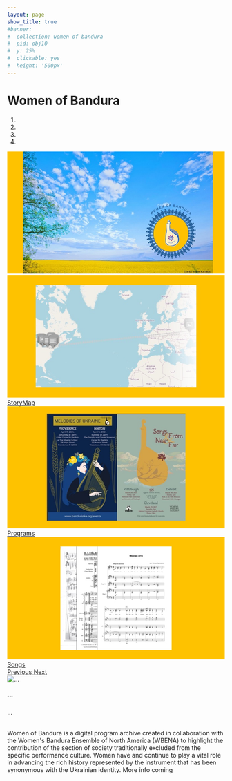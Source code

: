 ```yaml
---
layout: page
show_title: true
#banner:
#  collection: women of bandura
#  pid: obj10
#  y: 25%
#  clickable: yes
#  height: '500px'
---
```

# **Women of Bandura**

<section>
  <div id="carouselExampleIndicators" class="carousel slide" data-ride="carousel">
      <ol class="carousel-indicators">
        <li data-target="#carouselExampleIndicators" data-slide-to="0" class="active"></li>
        <li data-target="#carouselExampleIndicators" data-slide-to="1"></li>
        <li data-target="#carouselExampleIndicators" data-slide-to="2"></li>
        <li data-target="#carouselExampleIndicators" data-slide-to="3"></li>
      </ol>
      <div class="carousel-inner">
        <div class="carousel-item active">
          <img class="d-block w-100" src="img/WOBbanner.jpg" alt="First slide">
          <div class="carousel-caption d-none d-md-block">
          </div>
        </div>
        <div class="carousel-item">
          <img class="d-block w-100" src="img/History_CTA.jpg" alt="Second slide">
          <div class="carousel-caption d-none d-md-block">
            <a class="btn btn-primary" href="/wax/about/history/" role="button">StoryMap</a>
          </div>
        </div>
        <div class="carousel-item">
          <img class="d-block w-100" src="img/Programleaf.jpg" alt="Third slide">
          <div class="carousel-caption d-none d-md-block">
            <a class="btn btn-primary" href="/wax/programs/" role="button">Programs</a>
          </div>
        </div>
        <div class="carousel-item">
          <img class="d-block w-100" src="img/Songleaf.jpg" alt="Fourth slide">
          <div class="carousel-caption d-none d-md-block">
            <a class="btn btn-primary" href="/wax/songs/" role="button">Songs</a>
          </div>
        </div>
      </div>
      <a class="carousel-control-prev" href="#carouselExampleIndicators" role="button" data-slide="prev">
        <span class="carousel-control-prev-icon" aria-hidden="true"></span>
        <span class="sr-only">Previous</span>
      </a>
      <a class="carousel-control-next" href="#carouselExampleIndicators" role="button" data-slide="next">
        <span class="carousel-control-next-icon" aria-hidden="true"></span>
        <span class="sr-only">Next</span>
      </a>
      <div class="carousel-item">
        <img src="..." alt="...">
        <div class="carousel-caption d-none d-md-block">
          <h5>...</h5>
          <p>...</p>
        </div>
      </div>
  </div>
</section>

<br>
Women of Bandura is a digital program archive created in collaboration with the Women's Bandura Ensemble of North America (WBENA) to highlight 
the contribution of the section of society traditionally excluded from the specific performance culture. Women have and continue to play a vital role in advancing the rich history represented by the instrument that has been synonymous with the Ukrainian identity.  
More info coming